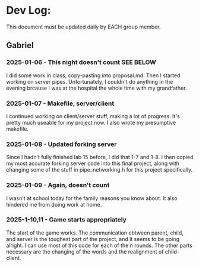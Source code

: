 # Dev Log:

This document must be updated daily by EACH group member.

## Gabriel

### 2025-01-06 - This night doesn't count SEE BELOW
I did some work in class, copy-pasting into proposal.md. Then I started working on server pipes. Unfortunately, I couldn't do anything in the evening brcause I was at the hospital the whole time with my grandfather.

### 2025-01-07 - Makefile, server/client
I continued working on client/server stuff, making a lot of progress. It's pretty much useable for my project now. I also wrote my presumptive makefile.

### 2025-01-08 - Updated forking server
Since I hadn't fully finished lab 15 before, I did that 1-7 and 1-8. I then copied my most accurate forking server code into this final project, along with changing some of the stuff in pipe_networking.h for this project specifically.

### 2025-01-09 - Again, doesn't count
I wasn't at school today for the family reasons you know about. It also hindered me from doing work at home.

### 2025-1-10,11 - Game starts appropriately
The start of the game works. The communication ebtween parent, child, and server is the toughest part of the project, and it seems to be going alright. I can use most of this code for each of the n rounds. The other parts necessary are the changing of the words and the realignment of child-client.
